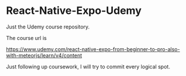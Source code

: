 # React-Native-Expo-Udemy
Just the Udemy course repository.

The course url is 

https://www.udemy.com/react-native-expo-from-beginner-to-pro-also-with-meteorjs/learn/v4/content

Just following up coursework, I will try to commit every logical spot.
